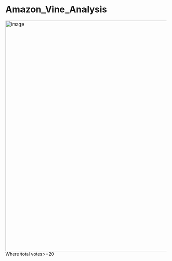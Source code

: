 # Amazon_Vine_Analysis


<img width="722" alt="image" src="https://user-images.githubusercontent.com/85581208/153720285-30bb9030-a3b9-4091-b662-eadfe1156efb.png">
Where total votes>=20
